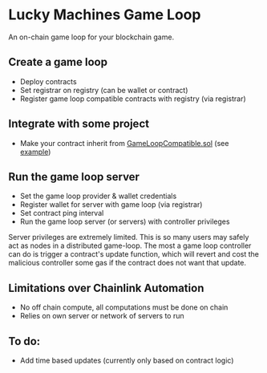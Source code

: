 # Lucky Machines Game Loop

An on-chain game loop for your blockchain game.

## Create a game loop

- Deploy contracts
- Set registrar on registry (can be wallet or contract)
- Register game loop compatible contracts with registry (via registrar)

## Integrate with some project

- Make your contract inherit from [GameLoopCompatible.sol](https://github.com/LuckyMachines/game-loop/blob/main/contracts/GameLoopCompatible.sol) (see [example](https://github.com/LuckyMachines/game-loop/blob/main/contracts/sample/NumberGoUp.sol))

## Run the game loop server

- Set the game loop provider & wallet credentials
- Register wallet for server with game loop (via registrar)
- Set contract ping interval
- Run the game loop server (or servers) with controller privileges

Server privileges are extremely limited. This is so many users may safely act as nodes in a distributed game-loop. The most a game loop controller can do is trigger a contract's update function, which will revert and cost the malicious controller some gas if the contract does not want that update.

## Limitations over Chainlink Automation

- No off chain compute, all computations must be done on chain
- Relies on own server or network of servers to run

## To do:

- Add time based updates (currently only based on contract logic)
